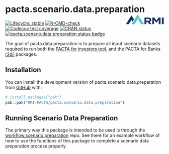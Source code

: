 
<!-- README.md is generated from README.Rmd. Please edit that file -->

# pacta.scenario.data.preparation  <a href="https://rmi-pacta.github.io/pacta.scenario.data.preparation"><img src="man/figures/logo.png" align="right" height="31" /></a>

<!-- badges: start -->

[![Lifecycle: stable](https://img.shields.io/badge/lifecycle-stable-brightgreen.svg)](https://lifecycle.r-lib.org/articles/stages.html#stable)
[![R-CMD-check](https://github.com/RMI-PACTA/pacta.scenario.data.preparation/actions/workflows/R-CMD-check.yaml/badge.svg)](https://github.com/RMI-PACTA/pacta.scenario.data.preparation/actions/workflows/R-CMD-check.yaml)
[![Codecov test coverage](https://img.shields.io/codecov/c/github/rmi-pacta/pacta.scenario.data.preparation)](https://app.codecov.io/gh/RMI-PACTA/pacta.scenario.data.preparation?branch=main)
[![CRAN status](https://www.r-pkg.org/badges/version/pacta.scenario.data.preparation)](https://CRAN.R-project.org/package=pacta.scenario.data.preparation)
[![pacta.scenario.data.preparation status badge](https://rmi-pacta.r-universe.dev/badges/pacta.scenario.data.preparation)](https://rmi-pacta.r-universe.dev/ui#package:pacta.scenario.data.preparation)
<!-- badges: end -->

The goal of pacta.data.preparation is to prepare all input scenario
datasets required to run both the [PACTA for investors
tool](https://rmi-pacta.github.io/pactaverse/), and the PACTA for Banks
[r2dii](https://rmi-pacta.github.io/r2dii.analysis/) packages.

## Installation

You can install the development version of
pacta.scenario.data.preparation from [GitHub](https://github.com/) with:

``` r
# install.packages("pak")
pak::pak("RMI-PACTA/pacta.scenario.data.preparation")
```

## Running Scenario Data Preparation

The primary way this package is intended to be used is through the
[workflow.scenario.preparation](https://github.com/RMI-PACTA/workflow.scenario.preparation)
repo. See there for an example workflow of how to use the functions of
this package to complete a scenario data preparation process properly.

